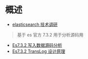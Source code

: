 # 概述

- [elasticsearch 技术调研](https://www.notion.so/elasticsearch-45bc75e4b259496c89e871cf50cb4d4f)

> 基于 es 官方 7.3.2 用于分析源码用

- [Es7.3.2 写入数据源码分析](https://www.notion.so/elasticsearch-72ff37a4f6b94b5dbe2f0de20cf4f798)
- [Es7.3.2 TransLog 设计原理](https://www.notion.so/elasticsearch-translog-77d47a8c28b94dd48a5caf2057f927a9)